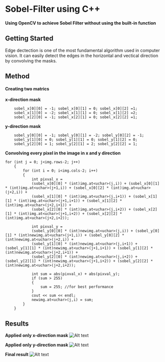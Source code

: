 # Sobel-Filter using C++
#### Using OpenCV to achieve Sobel Filter without using the built-in function 

## Getting Started
Edge dectection is one of the most fundamental algorithm used in computer vision. It can easily detect the edges in the horizontal and vectical direction by convolving the masks.

## Method
#### Creating two matrics 
**x-direction mask**
```
    sobel_x[0][0] = -1; sobel_x[0][1] = 0; sobel_x[0][2] =1;
    sobel_x[1][0] = -2; sobel_x[1][1] = 0; sobel_x[1][2] =2;
    sobel_x[2][0] = -1; sobel_x[2][1] = 0; sobel_x[2][2] =1;
```
**y-direction mask**
```
    sobel_y[0][0] = -1; sobel_y[0][1] = -2; sobel_y[0][2] = -1;
    sobel_y[1][0] = 0; sobel_y[1][1] = 0; sobel_y[1][2] = 0;
    sobel_y[2][0] = 1; sobel_y[2][1] = 2; sobel_y[2][2] = 1;
```

**Convolving every pixel in the image in x and y direction**
```
for (int j = 0; j<img.rows-2; j++)
    {
        for (int i = 0; i<img.cols-2; i++)
        {
            int pixval_x =
            (sobel_x[0][0] * (int)img.at<uchar>(j,i)) + (sobel_x[0][1] * (int)img.at<uchar>(j+1,i)) + (sobel_x[0][2] * (int)img.at<uchar>(j+2,i)) +
            (sobel_x[1][0] * (int)img.at<uchar>(j,i+1)) + (sobel_x[1][1] * (int)img.at<uchar>(j+1,i+1)) + (sobel_x[1][2] * (int)img.at<uchar>(j+2,i+1)) +
            (sobel_x[2][0] * (int)img.at<uchar>(j,i+2)) + (sobel_x[2][1] * (int)img.at<uchar>(j+1,i+2)) + (sobel_x[2][2] * (int)img.at<uchar>(j+2,i+2));
            
            int pixval_y =
            (sobel_y[0][0] * (int)newimg.at<uchar>(j,i)) + (sobel_y[0][1] * (int)newimg.at<uchar>(j+1,i)) + (sobel_y[0][2] * (int)newimg.at<uchar>(j+2,i)) +
            (sobel_y[1][0] * (int)newimg.at<uchar>(j,i+1)) + (sobel_y[1][1] * (int)newimg.at<uchar>(j+1,i+1)) + (sobel_y[1][2] * (int)newimg.at<uchar>(j+2,i+1)) +
            (sobel_y[2][0] * (int)newimg.at<uchar>(j,i+2)) + (sobel_y[2][1] * (int)newimg.at<uchar>(j+1,i+2)) + (sobel_y[2][2] * (int)newimg.at<uchar>(j+2,i+2));
            
            int sum = abs(pixval_x) + abs(pixval_y);
            if (sum > 255)
            {
                sum = 255; //for best performance
            }
            cout << sum << endl;
            newimg.at<uchar>(j,i) = sum;
        }
    }
```

## Results
**Applied only x-direction mask**
![Alt text](https://user-images.githubusercontent.com/14825164/30439925-aeb8f1a4-99a7-11e7-80b5-face6f435e52.png)

**Applied only y-direction mask**
![Alt text](https://user-images.githubusercontent.com/14825164/30439924-aeb28aee-99a7-11e7-8244-c8c044abe8ad.png)

**Final result**
![Alt text](https://user-images.githubusercontent.com/14825164/30440190-62d6f7e4-99a8-11e7-8217-cba3eb4ff5f5.png)

